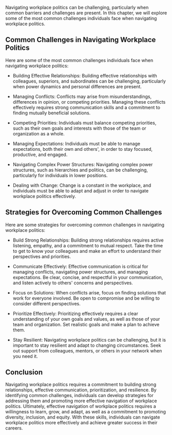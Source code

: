 
Navigating workplace politics can be challenging, particularly when common barriers and challenges are present. In this chapter, we will explore some of the most common challenges individuals face when navigating workplace politics.

Common Challenges in Navigating Workplace Politics
--------------------------------------------------

Here are some of the most common challenges individuals face when navigating workplace politics:

* Building Effective Relationships: Building effective relationships with colleagues, superiors, and subordinates can be challenging, particularly when power dynamics and personal differences are present.

* Managing Conflicts: Conflicts may arise from misunderstandings, differences in opinion, or competing priorities. Managing these conflicts effectively requires strong communication skills and a commitment to finding mutually beneficial solutions.

* Competing Priorities: Individuals must balance competing priorities, such as their own goals and interests with those of the team or organization as a whole.

* Managing Expectations: Individuals must be able to manage expectations, both their own and others', in order to stay focused, productive, and engaged.

* Navigating Complex Power Structures: Navigating complex power structures, such as hierarchies and politics, can be challenging, particularly for individuals in lower positions.

* Dealing with Change: Change is a constant in the workplace, and individuals must be able to adapt and adjust in order to navigate workplace politics effectively.

Strategies for Overcoming Common Challenges
-------------------------------------------

Here are some strategies for overcoming common challenges in navigating workplace politics:

* Build Strong Relationships: Building strong relationships requires active listening, empathy, and a commitment to mutual respect. Take the time to get to know your colleagues and make an effort to understand their perspectives and priorities.

* Communicate Effectively: Effective communication is critical for managing conflicts, navigating power structures, and managing expectations. Be clear, concise, and respectful in your communication, and listen actively to others' concerns and perspectives.

* Focus on Solutions: When conflicts arise, focus on finding solutions that work for everyone involved. Be open to compromise and be willing to consider different perspectives.

* Prioritize Effectively: Prioritizing effectively requires a clear understanding of your own goals and values, as well as those of your team and organization. Set realistic goals and make a plan to achieve them.

* Stay Resilient: Navigating workplace politics can be challenging, but it is important to stay resilient and adapt to changing circumstances. Seek out support from colleagues, mentors, or others in your network when you need it.

Conclusion
----------

Navigating workplace politics requires a commitment to building strong relationships, effective communication, prioritization, and resilience. By identifying common challenges, individuals can develop strategies for addressing them and promoting more effective navigation of workplace politics. Ultimately, effective navigation of workplace politics requires a willingness to learn, grow, and adapt, as well as a commitment to promoting diversity, inclusion, and equity. With these skills, individuals can navigate workplace politics more effectively and achieve greater success in their careers.
